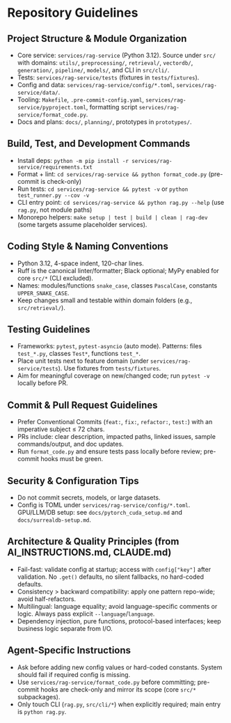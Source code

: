 # Repository Guidelines

## Project Structure & Module Organization
- Core service: `services/rag-service` (Python 3.12). Source under `src/` with domains: `utils/`, `preprocessing/`, `retrieval/`, `vectordb/`, `generation/`, `pipeline/`, `models/`, and CLI in `src/cli/`.
- Tests: `services/rag-service/tests` (fixtures in `tests/fixtures`).
- Config and data: `services/rag-service/config/*.toml`, `services/rag-service/data/`.
- Tooling: `Makefile`, `.pre-commit-config.yaml`, `services/rag-service/pyproject.toml`, formatting script `services/rag-service/format_code.py`.
- Docs and plans: `docs/`, `planning/`, prototypes in `prototypes/`.

## Build, Test, and Development Commands
- Install deps: `python -m pip install -r services/rag-service/requirements.txt`
- Format + lint: `cd services/rag-service && python format_code.py` (pre-commit is check-only)
- Run tests: `cd services/rag-service && pytest -v` or `python test_runner.py --cov -v`
- CLI entry point: `cd services/rag-service && python rag.py --help` (use `rag.py`, not module paths)
- Monorepo helpers: `make setup | test | build | clean | rag-dev` (some targets assume placeholder services).

## Coding Style & Naming Conventions
- Python 3.12, 4-space indent, 120-char lines.
- Ruff is the canonical linter/formatter; Black optional; MyPy enabled for core `src/*` (CLI excluded).
- Names: modules/functions `snake_case`, classes `PascalCase`, constants `UPPER_SNAKE_CASE`.
- Keep changes small and testable within domain folders (e.g., `src/retrieval/`).

## Testing Guidelines
- Frameworks: `pytest`, `pytest-asyncio` (auto mode). Patterns: files `test_*.py`, classes `Test*`, functions `test_*`.
- Place unit tests next to feature domain (under `services/rag-service/tests`). Use fixtures from `tests/fixtures`.
- Aim for meaningful coverage on new/changed code; run `pytest -v` locally before PR.

## Commit & Pull Request Guidelines
- Prefer Conventional Commits (`feat:`, `fix:`, `refactor:`, `test:`) with an imperative subject ≤ 72 chars.
- PRs include: clear description, impacted paths, linked issues, sample commands/output, and doc updates.
- Run `format_code.py` and ensure tests pass locally before review; pre-commit hooks must be green.

## Security & Configuration Tips
- Do not commit secrets, models, or large datasets.
- Config is TOML under `services/rag-service/config/*.toml`. GPU/LLM/DB setup: see `docs/pytorch_cuda_setup.md` and `docs/surrealdb-setup.md`.

## Architecture & Quality Principles (from AI_INSTRUCTIONS.md, CLAUDE.md)
- Fail-fast: validate config at startup; access with `config["key"]` after validation. No `.get()` defaults, no silent fallbacks, no hard-coded defaults.
- Consistency > backward compatibility: apply one pattern repo-wide; avoid half-refactors.
- Multilingual: language equality; avoid language-specific comments or logic. Always pass explicit `--language`/`language`.
- Dependency injection, pure functions, protocol-based interfaces; keep business logic separate from I/O.

## Agent-Specific Instructions
- Ask before adding new config values or hard-coded constants. System should fail if required config is missing.
- Use `services/rag-service/format_code.py` before committing; pre-commit hooks are check-only and mirror its scope (core `src/*` subpackages).
- Only touch CLI (`rag.py`, `src/cli/*`) when explicitly required; main entry is `python rag.py`.
